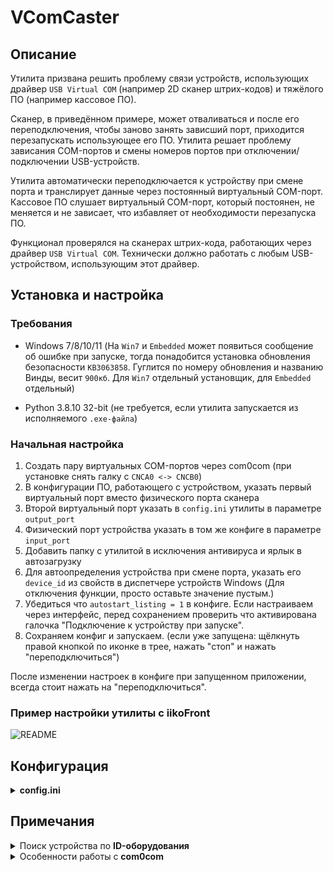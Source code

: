 # VComCaster

## Описание
Утилита призвана решить проблему связи устройств, использующих драйвер `USB Virtual COM` (например 2D сканер штрих-кодов) и тяжёлого ПО (например кассовое ПО).

Сканер, в приведённом примере, может отваливаться и после его переподключения, чтобы заново занять зависший порт, приходится перезапускать использующее его ПО. Утилита решает проблему зависания COM-портов и смены номеров портов при отключении/подключении USB-устройств. 

Утилита автоматически переподключается к устройству при смене порта и транслирует данные через постоянный виртуальный COM-порт. Кассовое ПО слушает виртуальный COM-порт, который постоянен, не меняется и не зависает, что избавляет от необходимости перезапуска ПО.

Функционал проверялся на сканерах штрих-кода, работающих через драйвер `USB Virtual COM`. Технически должно работать с любым USB-устройством, использующим этот драйвер.

## Установка и настройка

### Требования
- Windows 7/8/10/11  (На `Win7` и `Embedded` может появиться сообщение об ошибке при запуске, тогда понадобится установка обновления безопасности `KB3063858`. Гуглится по номеру обновления и названию Винды, весит `900кб`. Для `Win7` отдельный установщик, для `Embedded` отдельный)
  
- Python 3.8.10 32-bit (не требуется, если утилита запускается из исполняемого `.exe-файла`)

### Начальная настройка
1. Создать пару виртуальных COM-портов через com0com (при установке снять галку с `CNCA0 <-> CNCB0`)
2. В конфигурации ПО, работающего с устройством, указать первый виртуальный порт вместо физического порта сканера
3. Второй виртуальный порт указать в `config.ini` утилиты в параметре `output_port`
4. Физический порт устройства указать в том же конфиге в параметре `input_port`
5. Добавить папку с утилитой в исключения антивируса и ярлык в автозагрузку
6. Для автоопределения устройства при смене порта, указать его `device_id` из свойств в диспетчере устройств Windows (Для отключения функции, просто оставьте значение пустым.)
7. Убедиться что `autostart_listing = 1` в конфиге. Если настраиваем через интерфейс, перед сохранением проверить что активирована галочка "Подключение к устройству при запуске".
8. Сохраняем конфиг и запускаем. (если уже запущена: щёлкнуть правой кнопкой по иконке в трее, нажать "стоп" и нажать "переподключиться")

После изменении настроек в конфиге при запущенном приложении, всегда стоит нажать на "переподключиться".

### Пример настройки утилиты с <b>iikoFront</b>

![README](https://github.com/user-attachments/assets/05d50390-bec1-460e-9390-7d052a3a4bb2)

  
## Конфигурация

<details>
<summary><b>config.ini</b></summary>

```ini
[app]
autostart_listing = 1
autoreconnect = 1
logs-autoclear-days = 3

[device]
device_id = ID устройства из диспетчера устройств
input_port = COM4
output_port = COM10
port_baudrate = 115200
cr = 0
lf = 0

[service]
amount_rm_char_id = 0
timeout_autoreconnect = 5
timeout_reconnect = 5
timeout_clearcash = 1.5
```
Параметры приложения:
- `autostart_listing`: автоподключение при запуске
- `autoreconnect`: автоматическое переподключение
- `logs-autoclear-days`: дней хранения логов

Параметры устройства:
- `device_id`: ID устройства для автоопределения порта
- `input_port`: физический COM-порт устройства  
- `output_port`: виртуальный COM-порт для связи с ПО
- `port_baudrate`: скорость порта
- `cr`, `lf`: добавление CR/LF к передаваемым данным

Сервисные параметры:
- `amount_rm_char_id = 7`: количество символов, откидываемое от `device_id`, для возможности указать вместо него **"Путь к экземпляру устройства"**
- `timeout_autoreconnect`: интервал автопереподключения (сек)
- `timeout_reconnect`: задержка ручного переподключения (сек) 
- `timeout_clearcash`: время жизни данных в буфере (сек)

</details>

## Примечания

<details>
<summary>Поиск устройства по <b>ID-оборудования</b></summary>

При первом запуске утилита не сможет автоматически найти устройство по `device_id`, пока не будет нажата кнопка "переподключиться". Когда включен `autoreconnect`, утилита сделает это автоматически.

Если не используется `autoreconnect`, порт устройства лучше указывать вручную.

Поиск идёт по "Путь к экземпляру устройства" из свойств сканера в диспетчере устройств Винды, но не по полному значению, а по маске. От значения нужно откинуть последние 5-7 символов (т.к. они могут меняться, если поменялся номер порта).

Параметр `amount_rm_char_id = 0` определяет сколько символов отбрасывать от `device_id` при поиске. При значении 0 нужно вручную убрать последние 5-7 символов из пути к устройству.

Параметр `amount_rm_char_id = 0` определяет сколько символов откидывать от `device_id` перед поиском. Можно оставить `0`, но тогда придётся вручную убрать лишние 5-7 символов из пути к устройству. Я не знаю от чего зависит, но обычно при переключении устройства между соседними usb-портами в `Путь к экземпляру устройства"` меняются только последние несколько символов и всё отрабатывает как надо. 

Если переключить устройство, например, из передней панели ПК в заднюю, то поменяется вся часть пути после `ИД оборудования` и сканер уже находиться не будет. Если такое происходит, то можно указывать именно `ИД оборудования` (он идентичен первой половине `Путь к экземпляру устройства`) из диспетчера устройств, только убедитесь что нет других устройств использующих тот же драйвер (тогда `ИД оборудования` будет совпадать) и не забудьте выставить параметр `amount_rm_char_id` строго на 0. 

</details>

<details>
<summary>Особенности работы с <b>com0com</b></summary>

При установке com0com нужно:
1. Поставить галочку напротив "COM# <-> COM#"
2. Снять напротив "CNCA0 <-> CNCB0"
3. Проверить номера созданных портов в диспетчере устройств

В случае ошибки подписи драйверов, можно использовать один из вариантов:
1. Отключить SecureBoot в BIOS
2. Загрузить систему без проверки подписи драйверов
3. Использовать com0com 2.2.2.0, придётся в интерфейсе <b>com0com</b> вручную создать порты. В <b>Диспетчере устройств</b> видны не будут, но работать будут
4. Использовать другую утилиту для создание виртуальных com-портов

</details>
